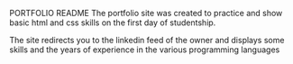 
 PORTFOLIO README
The portfolio site was created to practice and show basic html and css skills on the first day of studentship.

The site redirects you to the linkedin feed of the owner and displays some skills and the years of experience in the various programming languages

